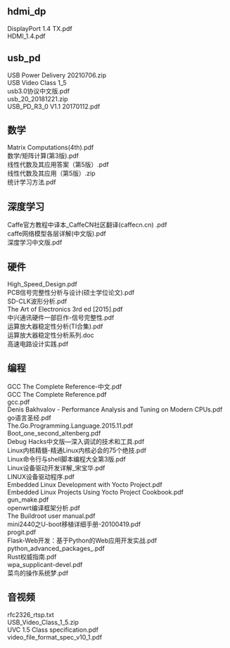 
## hdmi_dp
DisplayPort 1.4 TX.pdf  
HDMI_1.4.pdf  

## usb_pd
USB Power Delivery 20210706.zip  
USB Video Class 1_5  
usb3.0协议中文版.pdf  
usb_20_20181221.zip  
USB_PD_R3_0 V1.1 20170112.pdf  

## 数学
Matrix Computations(4th).pdf  
数学/矩阵计算(第3版).pdf  
线性代数及其应用答案（第5版）.pdf  
线性代数及其应用（第5版）.zip  
统计学习方法.pdf  

## 深度学习
Caffe官方教程中译本_CaffeCN社区翻译(caffecn.cn) .pdf  
caffe网络模型各层详解(中文版).pdf  
深度学习中文版.pdf  

## 硬件
High_Speed_Design.pdf  
PCB信号完整性分析与设计(硕士学位论文).pdf  
SD-CLK波形分析.pdf  
The Art of Electronics 3rd ed [2015].pdf  
中兴通讯硬件一部巨作-信号完整性.pdf  
运算放大器稳定性分析(TI合集).pdf  
运算放大器稳定性分析系列.doc  
高速电路设计实践.pdf  

## 编程
GCC The Complete Reference-中文.pdf  
GCC The Complete Reference.pdf  
gcc.pdf  
Denis Bakhvalov - Performance Analysis and Tuning on Modern CPUs.pdf  
go语言圣经.pdf  
The.Go.Programming.Language.2015.11.pdf  
Boot_one_second_altenberg.pdf  
Debug Hacks中文版—深入调试的技术和工具.pdf  
Linux内核精髓-精通Linux内核必会的75个绝技.pdf  
Linux命令行与shell脚本编程大全第3版.pdf  
Linux设备驱动开发详解_宋宝华.pdf  
LINUX设备驱动程序.pdf  
Embedded Linux Development with Yocto Project.pdf  
Embedded Linux Projects Using Yocto Project Cookbook.pdf  
gun_make.pdf  
openwrt编译框架分析.pdf  
The Buildroot user manual.pdf  
mini2440之U-boot移植详细手册-20100419.pdf  
progit.pdf  
Flask-Web开发：基于Python的Web应用开发实战.pdf  
python_advanced_packages_.pdf  
Rust权威指南.pdf  
wpa_supplicant-devel.pdf  
菜鸟的操作系统梦.pdf  

## 音视频
rfc2326_rtsp.txt  
USB_Video_Class_1_5.zip  
UVC 1.5 Class specification.pdf  
video_file_format_spec_v10_1.pdf  
